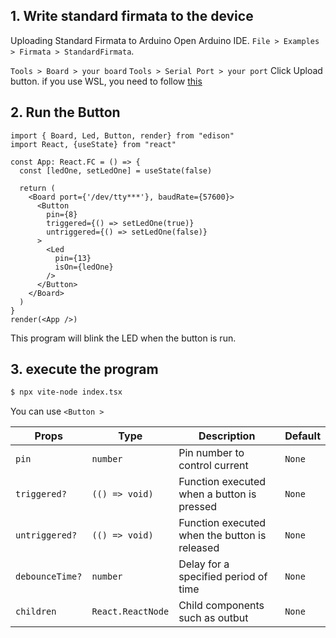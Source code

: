 
## 1. Write standard firmata to the device
Uploading Standard Firmata to Arduino
Open Arduino IDE.
`File > Examples > Firmata > StandardFirmata`.

`Tools > Board > your board`
`Tools > Serial Port > your port`
Click Upload button. if you use WSL, you need to follow [this](/docs/Getting%20Started/How%20to%20WSL.md)

## 2. Run the Button

```tsx title="index.tsx"
import { Board, Led, Button, render} from "edison"
import React, {useState} from "react"

const App: React.FC = () => {
  const [ledOne, setLedOne] = useState(false)

  return (
    <Board port={'/dev/tty***'}, baudRate={57600}> 
      <Button
        pin={8}
        triggered={() => setLedOne(true)}
        untriggered={() => setLedOne(false)}
      >
        <Led
          pin={13}
          isOn={ledOne}
        />
      </Button>
    </Board>
  )
}
render(<App />)
```
This program will blink the LED when the button is run.


## 3. execute the program
```bash
$ npx vite-node index.tsx 
```

You can use `<Button >`

| Props | Type   | Description      | Default |
|-----------|--------|-----------------------|---------|
| `pin`      | `number`  | Pin number to control current     | `None` |
| `triggered?`      | `(() => void)`  | Function executed when a button is pressed     | `None` |
| `untriggered?`      | `(() => void)`  | Function executed when the button is released    | `None` |
| `debounceTime?`      | `number`  | Delay for a specified period of time    | `None` |
| `children`      | `React.ReactNode`  | Child components such as outbut     | `None` |


